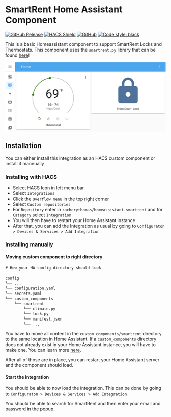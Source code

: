 # SmartRent Home Assistant Component

[![GitHub Release][releases-shield]][releases]
[![HACS Shield][hacs-shield]](https://github.com/hacs/integration)
[![GitHub][license-shield]](LICENSE.txt)
[![Code style: black][black-shield]](https://github.com/psf/black)


This is a basic Homeassistant component to support SmartRent Locks and Thermostats. This component uses the `smartrent.py` library that can be found [here](https://github.com/ZacheryThomas/smartrent.py)!

![example screenshot](dashboard_screenshot.png)

## Installation

You can either install this integration as an HACS custom component or install it mannually
### Installing with HACS
* Select HACS Icon in left menu bar
* Select `Integrations`
* Click the `Overflow menu` in the top right corner
* Select `Custom repositories`
* For `Repository` enter in `zacherythomas/homeassistant-smartrent` and for `Category` select `Integration`
* You will then have to restart your Home Assistant instance
* After that, you can add the Integration as usual by going to `Configuraton > Devices & Services > Add Integration`


### Installing manually

#### Moving custom component to right directory
```
# How your HA config directory should look

config
└── ...
└── configuration.yaml
└── secrets.yaml
└── custom_components
    └── smartrent
        └── climate.py
        └── lock.py
        └── manifest.json
        └── ...
```

You have to move all content in the `custom_components/smartrent` directory to the same location in Home Assistant. If a `custom_components` directory does not already exist in your Home Assistant instance, you will have to make one. You can learn more [here](https://developers.home-assistant.io/docs/creating_integration_file_structure#where-home-assistant-looks-for-integrations).

After all of those are in place, you can restart your Home Assistant server and the component should load.

#### Start the integration
You should be able to now load the integration. This can be done by going to `Configuraton > Devices & Services > Add Integration`

You should be able to search for SmartRent and then enter your email and password in the popup.

[license-shield]: https://img.shields.io/github/license/zacherythomas/homeassistant-smartrent.svg?style=for-the-badge
[hacs-shield]: https://img.shields.io/badge/HACS-Custom-41BDF5.svg?style=for-the-badge
[black-shield]: https://img.shields.io/badge/code%20style-black-000000.svg?style=for-the-badge

[releases-shield]: https://img.shields.io/github/release/zacherythomas/homeassistant-smartrent.svg?style=for-the-badge
[releases]: https://github.com/zacherythomas/homeassistant-smartrent/releases
[commits-shield]: https://img.shields.io/github/commit-activity/y/zacherythomas/homeassistant-smartrent.svg?style=for-the-badge
[commits]: https://github.com/zacherythomas/homeassistant-smartrent/commits/master
